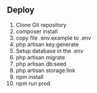 ## Deploy

1. Clone Git repository
2. composer install
3. copy file .env.example to .env
4. php artisan key:generate
5. Setup database in the .env
6. php artisan migrate
7. php artisan db:seed
8. php artisan storage:link
9. npm install
10. npm run prod
